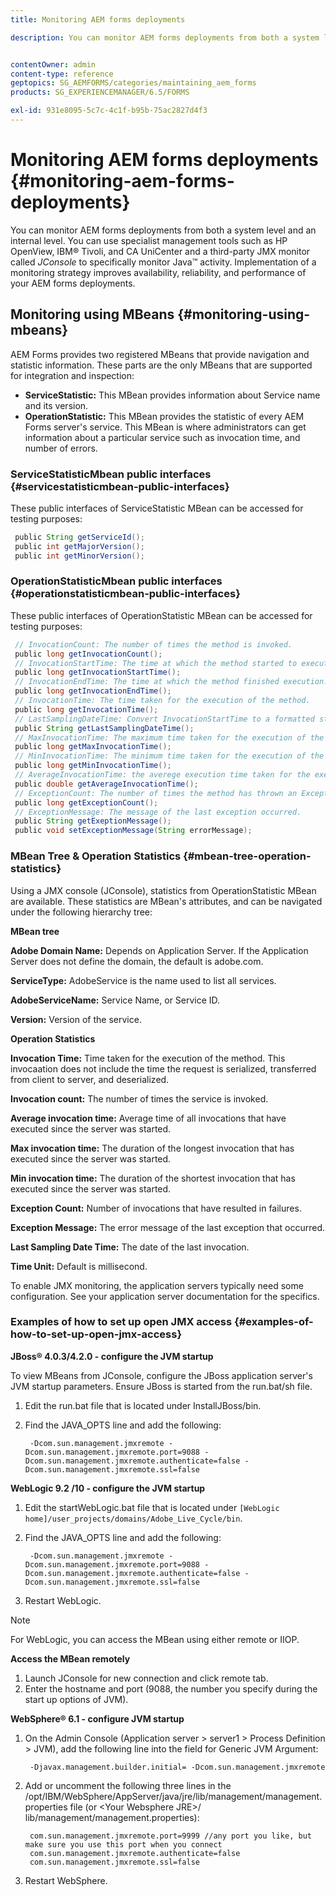 ```yaml
---
title: Monitoring AEM forms deployments

description: You can monitor AEM forms deployments from both a system level and an internal level. Learn more about monitoring AEM forms deployments from this document.


contentOwner: admin
content-type: reference
geptopics: SG_AEMFORMS/categories/maintaining_aem_forms
products: SG_EXPERIENCEMANAGER/6.5/FORMS

exl-id: 931e8095-5c7c-4c1f-b95b-75ac2827d4f3
---
```

# Monitoring AEM forms deployments {#monitoring-aem-forms-deployments}

You can monitor AEM forms deployments from both a system level and an internal level. You can use specialist management tools such as HP OpenView, IBM&reg; Tivoli, and CA UniCenter and a third-party JMX monitor called *JConsole* to specifically monitor Java&trade; activity. Implementation of a monitoring strategy improves availability, reliability, and performance of your AEM forms deployments.

<!-- For more information about monitoring AEM forms deployments, see [A technical guide for monitoring AEM forms deployments](https://www.adobe.com/devnet/livecycle/pdfs/lc_monitoring_wp_ue.pdf). This URL is 404. No suitable replacement URL was found after a search. Do not make this link live if it is dead! -->

## Monitoring using MBeans {#monitoring-using-mbeans}

AEM Forms provides two registered MBeans that provide navigation and statistic information. These parts are the only MBeans that are supported for integration and inspection:

* **ServiceStatistic:** This MBean provides information about Service name and its version.
* **OperationStatistic:** This MBean provides the statistic of every AEM Forms server's service. This MBean is where administrators can get information about a particular service such as invocation time, and number of errors.

### ServiceStatisticMbean public interfaces {#servicestatisticmbean-public-interfaces}

These public interfaces of ServiceStatistic MBean can be accessed for testing purposes:

```java
 public String getServiceId();
 public int getMajorVersion();
 public int getMinorVersion();
```

### OperationStatisticMbean public interfaces {#operationstatisticmbean-public-interfaces}

These public interfaces of OperationStatistic MBean can be accessed for testing purposes:

```java
 // InvocationCount: The number of times the method is invoked.
 public long getInvocationCount();
 // InvocationStartTime: The time at which the method started to execute.
 public long getInvocationStartTime();
 // InvocationEndTime: The time at which the method finished execution.
 public long getInvocationEndTime();
 // InvocationTime: The time taken for the execution of the method.
 public long getInvocationTime();
 // LastSamplingDateTime: Convert InvocationStartTime to a formatted string
 public String getLastSamplingDateTime();
 // MaxInvocationTime: The maximum time taken for the execution of the method.
 public long getMaxInvocationTime();
 // MinInvocationTime: The minimum time taken for the execution of the method.
 public long getMinInvocationTime();
 // AverageInvocationTime: the averege execution time taken for the execution of the method.
 public double getAverageInvocationTime();
 // ExceptionCount: The number of times the method has thrown an Exception.
 public long getExceptionCount();
 // ExceptionMessage: The message of the last exception occurred.
 public String getExeptionMessage();
 public void setExceptionMessage(String errorMessage);
```

### MBean Tree & Operation Statistics {#mbean-tree-operation-statistics}

Using a JMX console (JConsole), statistics from OperationStatistic MBean are available. These statistics are MBean's attributes, and can be navigated under the following hierarchy tree:

**MBean tree**

**Adobe Domain Name:** Depends on Application Server. If the Application Server does not define the domain, the default is adobe.com.

**ServiceType:** AdobeService is the name used to list all services.

**AdobeServiceName:** Service Name, or Service ID.

**Version:** Version of the service.

**Operation Statistics**

**Invocation Time:** Time taken for the execution of the method. This invocaation does not include the time the request is serialized, transferred from client to server, and deserialized.

**Invocation count:** The number of times the service is invoked.

**Average invocation time:** Average time of all invocations that have executed since the server was started.

**Max invocation time:** The duration of the longest invocation that has executed since the server was started.

**Min invocation time:** The duration of the shortest invocation that has executed since the server was started.

**Exception Count:** Number of invocations that have resulted in failures.

**Exception Message:** The error message of the last exception that occurred.

**Last Sampling Date Time:** The date of the last invocation.

**Time Unit:** Default is millisecond.

To enable JMX monitoring, the application servers typically need some configuration. See your application server documentation for the specifics.

### Examples of how to set up open JMX access {#examples-of-how-to-set-up-open-jmx-access}

**JBoss&reg; 4.0.3/4.2.0 - configure the JVM startup**

To view MBeans from JConsole, configure the JBoss application server's JVM startup parameters. Ensure JBoss is started from the run.bat/sh file.

1. Edit the run.bat file that is located under InstallJBoss/bin.
1. Find the JAVA_OPTS line and add the following:

   ```shell
    -Dcom.sun.management.jmxremote -Dcom.sun.management.jmxremote.port=9088 -Dcom.sun.management.jmxremote.authenticate=false -Dcom.sun.management.jmxremote.ssl=false
   ```

**WebLogic 9.2 /10 - configure the JVM startup**

1. Edit the startWebLogic.bat file that is located under `[WebLogic home]/user_projects/domains/Adobe_Live_Cycle/bin`.
1. Find the JAVA_OPTS line and add the following:

   ```shell
    -Dcom.sun.management.jmxremote -Dcom.sun.management.jmxremote.port=9088 -Dcom.sun.management.jmxremote.authenticate=false -Dcom.sun.management.jmxremote.ssl=false
   ```

1. Restart WebLogic.

>[!NOTE]
>
>For WebLogic, you can access the MBean using either remote or IIOP.

**Access the MBean remotely**

1. Launch JConsole for new connection and click remote tab.
1. Enter the hostname and port (9088, the number you specify during the start up options of JVM).

**WebSphere&reg; 6.1 - configure JVM startup**

1. On the Admin Console (Application server &gt; server1 &gt; Process Definition &gt; JVM), add the following line into the field for Generic JVM Argument:

   ```shell
    -Djavax.management.builder.initial= -Dcom.sun.management.jmxremote
   ```

1. Add or uncomment the following three lines in the /opt/IBM/WebSphere/AppServer/java/jre/lib/management/management.properties file (or &lt;Your Websphere JRE&gt;/ lib/management/management.properties):

   ```shell
    com.sun.management.jmxremote.port=9999 //any port you like, but make sure you use this port when you connect
    com.sun.management.jmxremote.authenticate=false
    com.sun.management.jmxremote.ssl=false
   ```

1. Restart WebSphere.
